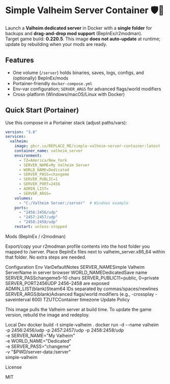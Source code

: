 # Simple Valheim Server Container 🛡️🌲

Launch a **Valheim dedicated server** in Docker with a **single folder** for backups and **drag-and-drop mod support** (BepInEx/r2modman).  
Target game build: **0.220.5**. This image **does not auto-update** at runtime; update by rebuilding when your mods are ready.

## Features
- One volume (`/server`) holds binaries, saves, logs, configs, and (optionally) BepInEx/mods
- Portainer-friendly `docker-compose.yml`
- Env-var configuration; `SERVER_ARGS` for advanced flags/world modifiers
- Cross-platform (Windows/macOS/Linux with Docker)

## Quick Start (Portainer)
Use this compose in a Portainer stack (adjust paths/vars):

```yaml
version: "3.8"
services:
  valheim:
    image: ghcr.io/REPLACE_ME/simple-valheim-server-container:latest
    container_name: valheim_server
    environment:
      - TZ=America/New_York
      - SERVER_NAME=My Valheim Server
      - WORLD_NAME=Dedicated
      - SERVER_PASS=changeme
      - SERVER_PUBLIC=1
      - SERVER_PORT=2456
      - ADMIN_LIST=
      - SERVER_ARGS=
    volumes:
      - "C:/Valheim Server:/server"  # Windows example
    ports:
      - "2456:2456/udp"
      - "2457:2457/udp"
      - "2458:2458/udp"
    restart: unless-stopped
```

Mods (BepInEx / r2modman)

Export/copy your r2modman profile contents into the host folder you mapped to /server.
Place BepInEx files next to valheim_server.x86_64 within that folder. No extra steps are needed.

Configuration
Env VarDefaultNotes
SERVER_NAMESimple Valheim ServerName in server browser
WORLD_NAMEDedicatedSave name
SERVER_PASSchangeme5–10 chars
SERVER_PUBLIC11=public, 0=private
SERVER_PORT2456UDP 2456–2458 are exposed
ADMIN_LIST(blank)Steam64 IDs separated by commas/spaces/newlines
SERVER_ARGS(blank)Advanced flags/world modifiers (e.g., -crossplay -saveinterval 600)
TZUTCContainer timezone
Update Policy

This image pulls the Valheim server at build time. To update the game version, rebuild the image and redeploy.

Local Dev
docker build -t simple-valheim .
docker run -d --name valheim \
  -p 2456:2456/udp -p 2457:2457/udp -p 2458:2458/udp \
  -e SERVER_NAME="My Valheim" \
  -e WORLD_NAME="Dedicated" \
  -e SERVER_PASS="changeme" \
  -v "$PWD/server-data:/server" \
  simple-valheim

License

MIT
